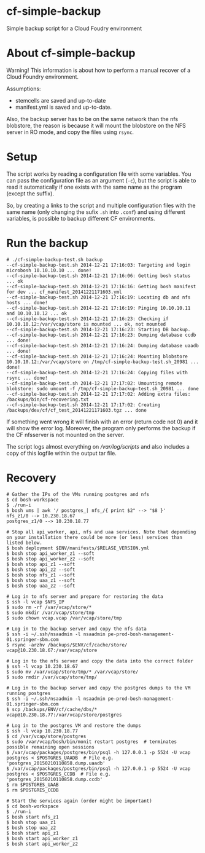 cf-simple-backup
================

Simple backup script for a Cloud Foudry environment

About cf-simple-backup
=============================

Warning! This information is about how to perform a manual recover 
of a Cloud Foundry environment.

Assumptions:

 * stemcells are saved and up-to-date
 * manifest.yml is saved and up-to-date.

Also, the backup server has to be on the same network than the nfs blobstore, the
reason is because it will mount the blobstore on the NFS server in RO mode, and
copy the files using `rsync`.


Setup
=====

The script works by reading a configuration file with some variables. You can pass
the configuration file as an argument (`-c`), but the script is able to read
it automatically if one exists with the same name as the program (except the suffix).

So, by creating a links to the script and multiple configuration files with
the same name (only changing the sufix `.sh` into `.conf`) and using different 
variables, is possible to backup different CF environments.

Run the backup
==============

```
# ./cf-simple-backup-test.sh backup
--cf-simple-backup-test.sh 2014-12-21 17:16:03: Targeting and login microbosh 10.10.10.10 ... done!
--cf-simple-backup-test.sh 2014-12-21 17:16:06: Getting bosh status ... ok
--cf-simple-backup-test.sh 2014-12-21 17:16:16: Getting bosh manifest for dev ... cf_manifest_20141221171603.yml
--cf-simple-backup-test.sh 2014-12-21 17:16:19: Locating db and nfs hosts ... done!
--cf-simple-backup-test.sh 2014-12-21 17:16:19: Pinging 10.10.10.11 and 10.10.10.12 ... ok
--cf-simple-backup-test.sh 2014-12-21 17:16:23: Checking if 10.10.10.12:/var/vcap/store is mounted ... ok, not mounted
--cf-simple-backup-test.sh 2014-12-21 17:16:23: Starting DB backup.
--cf-simple-backup-test.sh 2014-12-21 17:16:23: Dumping database ccdb ... done!
--cf-simple-backup-test.sh 2014-12-21 17:16:24: Dumping database uaadb ... done!
--cf-simple-backup-test.sh 2014-12-21 17:16:24: Mounting blobstore 10.10.10.12:/var/vcap/store on /tmp/cf-simple-backup-test.sh_20981 ... done!
--cf-simple-backup-test.sh 2014-12-21 17:16:24: Copying files with rsync ... done!
--cf-simple-backup-test.sh 2014-12-21 17:17:02: Umounting remote blobstore: sudo umount -f /tmp/cf-simple-backup-test.sh_20981 ... done
--cf-simple-backup-test.sh 2014-12-21 17:17:02: Adding extra files: /backups/bin/cf-recovering.txt 
--cf-simple-backup-test.sh 2014-12-21 17:17:02: Creating /backups/dev/cf/cf_test_20141221171603.tgz ... done
```

If something went wrong it will finish with an error (return code not 0) and
it will show the error log. Moreover, the program only performs the backup if 
the CF nfsserver is not mounted on the server.

The script logs almost everything on _/var/log/scripts_ and also includes
a copy of this logfile within the output tar file.


Recovery
========

```
# Gather the IPs of the VMs running postgres and nfs
$ cd bosh-workspace
$ ./run-i
$ bosh vms | awk '/ postgres_| nfs_/{ print $2" --> "$8 }'
nfs_z1/0 --> 10.230.18.67
postgres_z1/0 --> 10.230.18.77

# Stop all api_worker, api, nfs and uaa services. Note that depending on your installation there could be more (or less) services than listed below.
$ bosh deployment $ENV/manifests/$RELASE_VERSION.yml
$ bosh stop api_worker_z1 --soft
$ bosh stop api_worker_z2 --soft
$ bosh stop api_z1 --soft
$ bosh stop api_z2 --soft
$ bosh stop nfs_z1 --soft
$ bosh stop uaa_z1 --soft
$ bosh stop uaa_z2 --soft

# Log in to nfs server and prepare for restoring the data
$ ssh -l vcap $NFS_IP
$ sudo rm -rf /var/vcap/store/*
$ sudo mkdir /var/vcap/store/tmp
$ sudo chown vcap.vcap /var/vcap/store/tmp

# Log in to the backup server and copy the nfs data
$ ssh -i ~/.ssh/nsaadmin -l nsaadmin pe-prod-bosh-management-01.springer-sbm.com
$ rsync -arzhv /backups/$ENV/cf/cache/store/ vcap@10.230.18.67:/var/vcap/store

# Log in to the nfs server and copy the data into the correct folder
$ ssh -l vcap 10.230.18.67
$ sudo mv /var/vcap/store/tmp/* /var/vcap/store/
$ sudo rmdir /var/vcap/store/tmp/

# Log in to the backup server and copy the postgres dumps to the VM running postgres
$ ssh -i ~/.ssh/nsaadmin -l nsaadmin pe-prod-bosh-management-01.springer-sbm.com
$ scp /backups/ENV/cf/cache/dbs/* vcap@10.230.18.77:/var/vcap/store/postgres

# Log in to the postgres VM and restore the dumps
$ ssh -l vcap 10.230.18.77
$ cd /var/vcap/store/postgres
$ sudo /var/vcap/bosh/bin/monit restart postgres  # terminates possible remaining open sessions
$ /var/vcap/packages/postgres/bin/psql -h 127.0.0.1 -p 5524 -U vcap postgres < $POSTGRES_UAADB  # File e.g. 'postgres_20150210110858.dump.uaadb'
$ /var/vcap/packages/postgres/bin/psql -h 127.0.0.1 -p 5524 -U vcap postgres < $POSTGRES_CCDB  # File e.g. 'postgres_20150210110858.dump.ccdb'
$ rm $POSTGRES_UAAB
$ rm $POSTGRES_CCDB

# Start the services again (order might be important)
$ cd bosh-workspace
$ ./run-i
$ bosh start nfs_z1
$ bosh stop uaa_z1
$ bosh stop uaa_z2
$ bosh start api_z1
$ bosh start api_worker_z1
$ bosh start api_worker_z2
```
